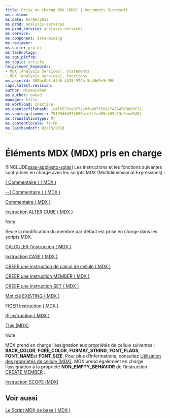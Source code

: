 ```yaml
---
title: Prise en charge MDX (MDX) | Documents Microsoft
ms.custom: 
ms.date: 03/06/2017
ms.prod: analysis-services
ms.prod_service: analysis-services
ms.service: 
ms.component: data-mining
ms.reviewer: 
ms.suite: pro-bi
ms.technology: 
ms.tgt_pltfrm: 
ms.topic: article
helpviewer_keywords:
- MDX [Analysis Services], statements
- MDX [Analysis Services], functions
ms.assetid: 308bc0b3-4fd6-4435-972b-5e40d9e3c99b
caps.latest.revision: 
author: Minewiskan
ms.author: owend
manager: kfile
ms.workload: Inactive
ms.openlocfilehash: 1c4f6573ce8f72c0fa907f58a1f4264709809f11
ms.sourcegitcommit: 7519508d97f095afe3c1cd85cf09a13c9eed345f
ms.translationtype: MT
ms.contentlocale: fr-FR
ms.lasthandoff: 02/15/2018
---
```

# <a name="supported-mdx-mdx"></a>Éléments MDX (MDX) pris en charge
[!INCLUDE[ssas-appliesto-sqlas](../../../includes/ssas-appliesto-sqlas.md)]
Les instructions et les fonctions suivantes sont prises en charge avec les scripts MDX (Multidimensional Expressions) :  
  
 [&#40; Commentaire &#41; &#40; MDX &#41;](../../../mdx/comment-mdx-double-slash.md)  
  
 [--&#40; Commentaire &#41; &#40; MDX &#41;](../../../mdx/comment-mdx-operator-reference.md)  
  
 [Commentaire &#40; MDX &#41;](../../../mdx/comment-mdx.md)  
  
 [Instruction ALTER CUBE &#40; MDX &#41;](../../../mdx/mdx-data-definition-alter-cube.md)  
  
> [!NOTE]  
>  Seule la modification du membre par défaut est prise en charge dans les scripts MDX.  
  
 [CALCULER l’instruction &#40; MDX &#41;](../../../mdx/mdx-scripting-calculate.md)  
  
 [Instruction CASE &#40; MDX &#41;](../../../mdx/case-statement-mdx.md)  
  
 [CRÉER une instruction de calcul de cellule &#40; MDX &#41;](../../../mdx/mdx-data-definition-create-cell-calculation.md)  
  
 [CRÉER une instruction MEMBER &#40; MDX &#41;](../../../mdx/mdx-data-definition-create-member.md)  
  
 [CRÉER une instruction SET &#40; MDX &#41;](../../../mdx/mdx-data-definition-create-set.md)  
  
 [Mot clé EXISTING &#40; MDX &#41;](../../../analysis-services/multidimensional-models/mdx/mdx-query-existing-keyword.md)  
  
 [FIGER instruction &#40; MDX &#41;](../../../mdx/mdx-scripting-freeze.md)  
  
 [IF instruction &#40; MDX &#41;](../../../mdx/mdx-scripting-if.md)  
  
 [This &#40;MDX&#41;](../../../mdx/this-mdx.md)  
  
> [!NOTE]  
>  MDX prend en charge l’assignation aux propriétés de cellule suivantes : **BACK_COLOR**, **FORE_COLOR**, **FORMAT_STRING**, **FONT_FLAGS**, **FONT_NAME**et **FONT_SIZE**. Pour plus d’informations, consultez [Utilisation des propriétés de cellule &#40;MDX&#41;](../../../analysis-services/multidimensional-models/mdx/mdx-cell-properties-using-cell-properties.md). MDX prend également en charge l’assignation à la propriété **NON_EMPTY_BEHAVIOR** de l’instruction [CREATE MEMBER](../../../mdx/mdx-data-definition-create-member.md) .  
  
 [Instruction SCOPE &#40;MDX&#41;](../../../mdx/mdx-scripting-scope.md)  
  
## <a name="see-also"></a>Voir aussi  
 [Le Script MDX de base &#40; MDX &#41;](../../../analysis-services/multidimensional-models/mdx/the-basic-mdx-script-mdx.md)  
  
  
